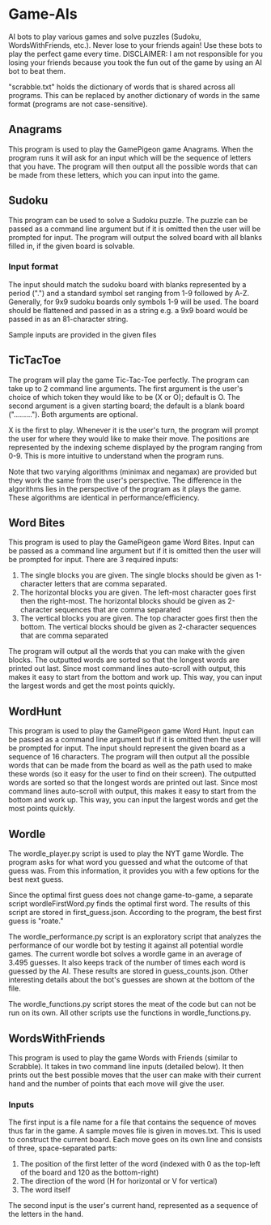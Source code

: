 # Game-AIs
AI bots to play various games and solve puzzles (Sudoku, WordsWithFriends, etc.). Never lose to your friends again! Use these bots to play the perfect game every time. DISCLAIMER: I am not responsible for you losing your friends because you took the fun out of the game by using an AI bot to beat them.

"scrabble.txt" holds the dictionary of words that is shared across all programs. This can be replaced by another dictionary of words in the same format (programs are not case-sensitive). 

## Anagrams
This program is used to play the GamePigeon game Anagrams. When the program runs it will ask for an input which will be the sequence of letters that you have. The program will then output all the possible words that can be made from these letters, which you can input into the game.

## Sudoku
This program can be used to solve a Sudoku puzzle. The puzzle can be passed as a command line argument but if it is omitted then the user will be prompted for input. The program will output the solved board with all blanks filled in, if the given board is solvable. 

### Input format
The input should match the sudoku board with blanks represented by a period (".") and a standard symbol set ranging from 1-9 followed by A-Z. Generally, for 9x9 sudoku boards only symbols 1-9 will be used. The board should be flattened and passed in as a string e.g. a 9x9 board would be passed in as an 81-character string. 

Sample inputs are provided in the given files

## TicTacToe
The program will play the game Tic-Tac-Toe perfectly. The program can take up to 2 command line arguments. The first argument is the user's choice of which token they would like to be (X or O); default is O. The second argument is a given starting board; the default is a blank board ("........."). Both arguments are optional.

X is the first to play. Whenever it is the user's turn, the program will prompt the user for where they would like to make their move. The positions are represented by the indexing scheme displayed by the program ranging from 0-9. This is more intuitive to understand when the program runs.

Note that two varying algorithms (minimax and negamax) are provided but they work the same from the user's perspective. The difference in the algorithms lies in the perspective of the program as it plays the game. These algorithms are identical in performance/efficiency. 

## Word Bites
This program is used to play the GamePigeon game Word Bites. Input can be passed as a command line argument but if it is omitted then the user will be prompted for input. There are 3 required inputs:
1. The single blocks you are given. The single blocks should be given as 1-character letters that are comma separated.
2. The horizontal blocks you are given. The left-most character goes first then the right-most. The horizontal blocks should be given as 2-character sequences that are comma separated
3. The vertical blocks you are given. The top character goes first then the bottom. The vertical blocks should be given as 2-character sequences that are comma separated

The program will output all the words that you can make with the given blocks. The outputted words are sorted so that the longest words are printed out last. Since most command lines auto-scroll with output, this makes it easy to start from the bottom and work up. This way, you can input the largest words and get the most points quickly.

## WordHunt
This program is used to play the GamePigeon game Word Hunt. Input can be passed as a command line argument but if it is omitted then the user will be prompted for input. The input should represent the given board as a sequence of 16 characters. The program will then output all the possible words that can be made from the board as well as the path used to make these words (so it easy for the user to find on their screen). The outputted words are sorted so that the longest words are printed out last. Since most command lines auto-scroll with output, this makes it easy to start from the bottom and work up. This way, you can input the largest words and get the most points quickly.

## Wordle
The wordle_player.py script is used to play the NYT game Wordle. The program asks for what word you guessed and what the outcome of that guess was. From this information, it provides you with a few options for the best next guess.

Since the optimal first guess does not change game-to-game, a separate script wordleFirstWord.py finds the optimal first word. The results of this script are stored in first_guess.json. According to the program, the best first guess is "roate." 

The wordle_performance.py script is an exploratory script that analyzes the performance of our wordle bot by testing it against all potential wordle games. The current wordle bot solves a wordle game in an average of 3.495 guesses. It also keeps track of the number of times each word is guessed by the AI. These results are stored in guess_counts.json. Other interesting details about the bot's guesses are shown at the bottom of the file.

The wordle_functions.py script stores the meat of the code but can not be run on its own. All other scripts use the functions in wordle_functions.py.

## WordsWithFriends
This program is used to play the game Words with Friends (similar to Scrabble). It takes in two command line inputs (detailed below). It then prints out the best possible moves that the user can make with their current hand and the number of points that each move will give the user. 
### Inputs
The first input is a file name for a file that contains the sequence of moves thus far in the game. A sample moves file is given in moves.txt. This is used to construct the current board. Each move goes on its own line and consists of three, space-separated parts:
1. The position of the first letter of the word (indexed with 0 as the top-left of the board and 120 as the bottom-right)
2. The direction of the word (H for horizontal or V for vertical)
3. The word itself

The second input is the user's current hand, represented as a sequence of the letters in the hand.
